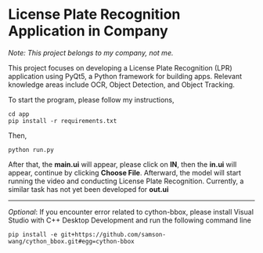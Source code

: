 # License Plate Recognition Application in Company

*Note: This project belongs to my company, not me.*

This project focuses on developing a License Plate Recognition (LPR) application using PyQt5, a Python framework for building apps. Relevant knowledge areas include OCR, Object Detection, and Object Tracking.


To start the program, please follow my instructions,

```commandline
cd app
pip install -r requirements.txt
```

Then,

```commandline
python run.py
```

After that, the **main.ui** will appear, please click on **IN**, then the **in.ui** will appear, continue by clicking **Choose File**. Afterward, the model will start running the video and conducting License Plate Recognition. Currently, a similar task has not yet been developed for **out.ui**

---

*Optional*: If you encounter error related to cython-bbox, please install Visual Studio with C++ Desktop Development and run the following command line

```commandline
pip install -e git+https://github.com/samson-wang/cython_bbox.git#egg=cython-bbox
```
